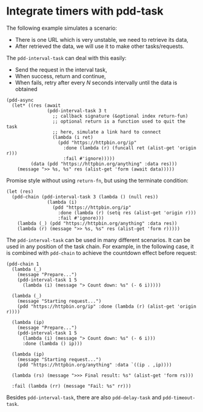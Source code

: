 # Integrate timers with pdd-task

The following example simulates a scenario:
- There is one URL which is very unstable, we need to retrieve its data,
- After retrieved the data, we will use it to make other tasks/requests.

The `pdd-interval-task` can deal with this easily:
- Send the request in the interval task,
- When success, return and continue,
- When fails, retry after every _N_ seconds intervally until the data is obtained

```emacs-lisp
(pdd-async
  (let* ((res (await
               (pdd-interval-task 3 t
                 ;; callback signature (&optional index return-fun)
                 ;; optional return is a function used to quit the task
                 ;; here, simulate a link hard to connect
                 (lambda (i ret)
                   (pdd "https://httpbin.org/ip"
                     :done (lambda (r) (funcall ret (alist-get 'origin r)))
                     :fail #'ignore)))))
         (data (pdd "https://httpbin.org/anything" :data res)))
    (message ">> %s, %s" res (alist-get 'form (await data)))))
```

Promise style without using `return-fn`, but using the terminate condition:
```emacs-lisp
(let (res)
  (pdd-chain (pdd-interval-task 3 (lambda () (null res))
               (lambda (i)
                 (pdd "https://httpbin.org/ip"
                   :done (lambda (r) (setq res (alist-get 'origin r)))
                   :fail #'ignore)))
    (lambda (_) (pdd "https://httpbin.org/anything" :data res))
    (lambda (r) (message ">> %s, %s" res (alist-get 'form r)))))
```

The `pdd-interval-task` can be used in many different scenarios. It can be used in any position of the task chain. For example, in the following case, it is combined with `pdd-chain` to achieve the countdown effect before request:
```emacs lisp
(pdd-chain 1
  (lambda (_)
    (message "Prepare...")
    (pdd-interval-task 1 5
      (lambda (i) (message "> Count down: %s" (- 6 i)))))

  (lambda (_)
    (message "Starting request...")
    (pdd "https://httpbin.org/ip" :done (lambda (r) (alist-get 'origin r))))

  (lambda (ip)
    (message "Prepare...")
    (pdd-interval-task 1 5
      (lambda (i) (message "> Count down: %s" (- 6 i)))
      :done (lambda () ip)))

  (lambda (ip)
    (message "Starting request...")
    (pdd "https://httpbin.org/anything" :data `((ip . ,ip))))

  (lambda (rs) (message ">>> Final result: %s" (alist-get 'form rs)))

  :fail (lambda (rr) (message "Fail: %s" rr)))
```

Besides `pdd-interval-task`, there are also `pdd-delay-task` and `pdd-timeout-task`.
